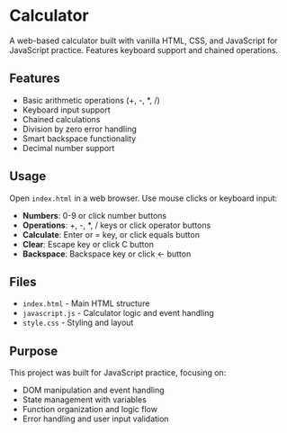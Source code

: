 # Calculator

A web-based calculator built with vanilla HTML, CSS, and JavaScript for JavaScript practice. Features keyboard support and chained operations.

## Features

- Basic arithmetic operations (+, -, *, /)
- Keyboard input support
- Chained calculations
- Division by zero error handling
- Smart backspace functionality
- Decimal number support

## Usage

Open `index.html` in a web browser. Use mouse clicks or keyboard input:

- **Numbers**: 0-9 or click number buttons
- **Operations**: +, -, *, / keys or click operator buttons  
- **Calculate**: Enter or = key, or click equals button
- **Clear**: Escape key or click C button
- **Backspace**: Backspace key or click ← button

## Files

- `index.html` - Main HTML structure
- `javascript.js` - Calculator logic and event handling  
- `style.css` - Styling and layout

## Purpose

This project was built for JavaScript practice, focusing on:
- DOM manipulation and event handling
- State management with variables
- Function organization and logic flow
- Error handling and user input validation
